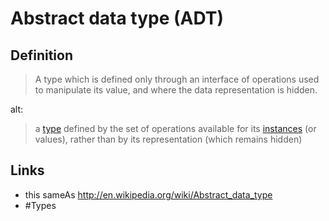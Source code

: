# Abstract data type (ADT)

## Definition
> A type which is defined only through an interface of operations used to manipulate its value, and where the data representation is hidden.

alt:

> a [type](type.md) defined by the set of operations available for its [instances](instance.md) (or values), rather than by its representation (which remains hidden)

## Links

* this sameAs http://en.wikipedia.org/wiki/Abstract_data_type
* #Types
